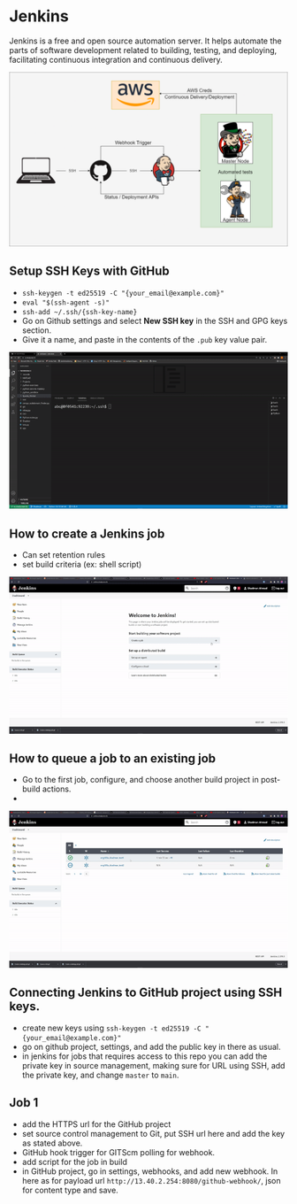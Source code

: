 # Jenkins
Jenkins is a free and open source automation server. It helps automate the parts of software development related to building, testing, and deploying, facilitating continuous integration and continuous delivery.

![Jenkins](Diagrams/Jenkins_CICD.png)


## Setup SSH Keys with GitHub
- `ssh-keygen -t ed25519 -C "{your_email@example.com}"`
- `eval "$(ssh-agent -s)"`
- `ssh-add ~/.ssh/{ssh-key-name}`
- Go on Github settings and select **New SSH key** in the SSH and GPG keys section.
- Give it a name, and paste in the contents of the `.pub` key value pair.
  
![SSH_Key](GIFs/SSH_keys.gif)

## How to create a Jenkins job
- Can set retention rules
- set build criteria (ex: shell script)

![Create_Job](GIFs/Create_Job.gif)

## How to queue a job to an existing job
- Go to the first job, configure, and choose another build project in post-build actions.
- 
![Queue_Job](GIFs/Queue_Job.gif)

## Connecting Jenkins to GitHub project using SSH keys.
- create new keys using `ssh-keygen -t ed25519 -C "{your_email@example.com}"`
- go on github project, settings, and add the public key in there as usual.
- in jenkins for jobs that requires access to this repo you can add the private key in source management, making sure for URL using SSH, add the private key, and change `master` to `main`.

## Job 1
- add the HTTPS url for the GitHub project
- set source control management to Git, put SSH url here and add the key as stated above.
- GitHub hook trigger for GITScm polling for webhook.
- add script for the job in build
- in GitHub project, go in settings, webhooks, and add new webhook. In here as for payload url `http://13.40.2.254:8080/github-webhook/`, json for content type and save.